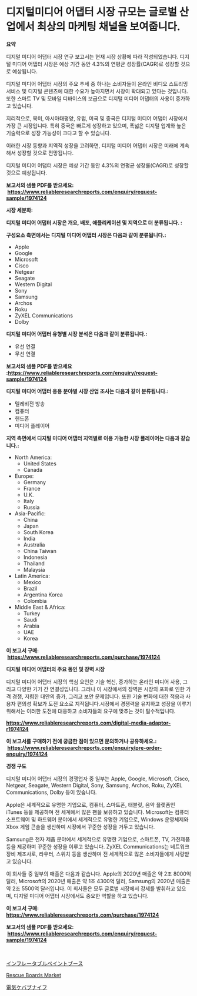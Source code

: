 <p><h1>디지털미디어 어댑터 시장 규모는 글로벌 산업에서 최상의 마케팅 채널을 보여줍니다.</h1></p><p><strong>요약</strong></p>
<p><p>디지털 미디어 어댑터 시장 연구 보고서는 현재 시장 상황에 따라 작성되었습니다. 디지털 미디어 어댑터 시장은 예상 기간 동안 4.3%의 연평균 성장률(CAGR)로 성장할 것으로 예상됩니다.</p><p>디지털 미디어 어댑터 시장의 주요 추세 중 하나는 소비자들이 온라인 비디오 스트리밍 서비스 및 디지털 콘텐츠에 대한 수요가 높아지면서 시장이 확대되고 있다는 것입니다. 또한 스마트 TV 및 모바일 디바이스의 보급으로 디지털 미디어 어댑터의 사용이 증가하고 있습니다.</p><p>지리적으로, 북미, 아시아태평양, 유럽, 미국 및 중국은 디지털 미디어 어댑터 시장에서 가장 큰 시장입니다. 특히 중국은 빠르게 성장하고 있으며, 폭넓은 디지털 업계와 높은 기술력으로 성장 가능성이 크다고 할 수 있습니다.</p><p>이러한 시장 동향과 지역적 성장을 고려하면, 디지털 미디어 어댑터 시장은 미래에 계속해서 성장할 것으로 전망됩니다.</p><p>디지털 미디어 어댑터 시장은 예상 기간 동안 4.3%의 연평균 성장률(CAGR)로 성장할 것으로 예상됩니다.</p></p>
<p><strong>보고서의 샘플 PDF를 받으세요: &nbsp;<a href="https://www.reliableresearchreports.com/enquiry/request-sample/1974124">https://www.reliableresearchreports.com/enquiry/request-sample/1974124</a></strong></p>
<p><strong>시장 세분화:</strong></p>
<p><strong> 디지털 미디어 어댑터 시장은 개요, 배포, 애플리케이션 및 지역으로 더 분류됩니다. :</strong></p>
<p><strong>구성요소 측면에서는 디지털 미디어 어댑터 시장은 다음과 같이 분류됩니다.:</strong></p>
<p><ul><li>Apple</li><li>Google</li><li>Microsoft</li><li>Cisco</li><li>Netgear</li><li>Seagate</li><li>Western Digital</li><li>Sony</li><li>Samsung</li><li>Archos</li><li>Roku</li><li>ZyXEL Communications</li><li>Dolby</li></ul></p>
<p><strong> 디지털 미디어 어댑터 유형별 시장 분석은 다음과 같이 분류됩니다.:</strong></p>
<p><ul><li>유선 연결</li><li>무선 연결</li></ul></p>
<p><strong>보고서의 샘플 PDF를 받으세요 :<a href="https://www.reliableresearchreports.com/enquiry/request-sample/1974124">https://www.reliableresearchreports.com/enquiry/request-sample/1974124</a></strong></p>
<p><strong> 디지털 미디어 어댑터 응용 분야별 시장 산업 조사는 다음과 같이 분류됩니다.:</strong></p>
<p><ul><li>텔레비전 방송</li><li>컴퓨터</li><li>핸드폰</li><li>미디어 플레이어</li></ul></p>
<p><strong>지역 측면에서 디지털 미디어 어댑터 지역별로 이용 가능한 시장 플레이어는 다음과 같습니다.:</strong></p>
<p><ul>
    <li>
        North America:
        <ul>
            <li>United States</li>
            <li>Canada</li>
        </ul>
    </li>
    <li>
        Europe:
        <ul>
            <li>Germany</li>
            <li>France</li>
            <li>U.K.</li>
            <li>Italy</li>
            <li>Russia</li>
        </ul>
    </li>
    <li>
        Asia-Pacific:
        <ul>
            <li>China</li>
            <li>Japan</li>
            <li>South Korea</li>
            <li>India</li>
            <li>Australia</li>
            <li>China Taiwan</li>
            <li>Indonesia</li>
            <li>Thailand</li>
            <li>Malaysia</li>
        </ul>
    </li>
    <li>
        Latin America:
        <ul>
            <li>Mexico</li>
            <li>Brazil</li>
            <li>Argentina Korea</li>
            <li>Colombia</li>
        </ul>
    </li>
    <li>
        Middle East & Africa:
        <ul>
            <li>Turkey</li>
            <li>Saudi</li>
            <li>Arabia</li>
            <li>UAE</li>
            <li>Korea</li>
        </ul>
    </li>
    </ul></p>
<p><strong>이 보고서 구매: &nbsp;<a href="https://www.reliableresearchreports.com/purchase/1974124">https://www.reliableresearchreports.com/purchase/1974124</a></strong></p>
<p><strong>디지털 미디어 어댑터의 주요 동인 및 장벽 시장</strong></p>
<p><p>디지털 미디어 어댑터 시장의 핵심 요인은 기술 혁신, 증가하는 온라인 미디어 사용, 그리고 다양한 기기 간 연결성입니다. 그러나 이 시장에서의 장벽은 시장의 포화로 인한 가격 경쟁, 저렴한 대안의 증가, 그리고 보안 문제입니다. 또한 기술 변화에 대한 적응과 사용자 편의성 확보가 도전 요소로 지적됩니다.시장에서 경쟁력을 유지하고 성장을 이루기 위해서는 이러한 도전에 대응하고 소비자들의 요구에 맞추는 것이 필수적입니다.</p></p>
<p><strong><a href="https://www.reliableresearchreports.com/digital-media-adaptor-r1974124">https://www.reliableresearchreports.com/digital-media-adaptor-r1974124</a></strong></p>
<p><strong>이 보고서를 구매하기 전에 궁금한 점이 있으면 문의하거나 공유하세요.: &nbsp;<a href="https://www.reliableresearchreports.com/enquiry/pre-order-enquiry/1974124">https://www.reliableresearchreports.com/enquiry/pre-order-enquiry/1974124</a></strong></p>
<p><strong>경쟁 구도</strong></p>
<p><p>디지털 미디어 어댑터 시장의 경쟁업자 중 일부는 Apple, Google, Microsoft, Cisco, Netgear, Seagate, Western Digital, Sony, Samsung, Archos, Roku, ZyXEL Communications, Dolby 등이 있습니다. </p><p>Apple은 세계적으로 유명한 기업으로, 컴퓨터, 스마트폰, 태블릿, 음악 플랫폼인 iTunes 등을 제공하며 전 세계에서 많은 팬을 보유하고 있습니다. Microsoft는 컴퓨터 소프트웨어 및 하드웨어 분야에서 세계적으로 유명한 기업으로, Windows 운영체제와 Xbox 게임 콘솔을 생산하며 시장에서 꾸준한 성장을 거두고 있습니다. </p><p>Samsung은 전자 제품 분야에서 세계적으로 유명한 기업으로, 스마트폰, TV, 가전제품 등을 제공하며 꾸준한 성장을 이루고 있습니다. ZyXEL Communications는 네트워크 장비 제조사로, 라우터, 스위치 등을 생산하며 전 세계적으로 많은 소비자들에게 사랑받고 있습니다. </p><p>이 회사들 중 일부의 매출은 다음과 같습니다. Apple의 2020년 매출은 약 2조 8000억 달러, Microsoft의 2020년 매출은 약 1조 4300억 달러, Samsung의 2020년 매출은 약 2조 5500억 달러입니다. 이 회사들은 모두 글로벌 시장에서 강세를 발휘하고 있으며, 디지털 미디어 어댑터 시장에서도 중요한 역할을 하고 있습니다.</p></p>
<p><strong>이 보고서 구매: &nbsp; <a href="https://www.reliableresearchreports.com/purchase/1974124">https://www.reliableresearchreports.com/purchase/1974124</a></strong></p>
<p><strong>보고서의 샘플 PDF를 받으세요: &nbsp;<a href="https://www.reliableresearchreports.com/enquiry/request-sample/1974124">https://www.reliableresearchreports.com/enquiry/request-sample/1974124</a></strong><strong></strong></p>
<p>&nbsp;</p>
<p><p><a href="https://github.com/KaydenJohns1964/Market-Research-Report-List-1/blob/main/420326629636.md">インフレータブルペイントブース</a></p><p><a href="https://github.com/mancsybtousav/Market-Research-Report-List-2/blob/main/rescue-boards-market.md">Rescue Boards Market</a></p><p><a href="https://github.com/marbadji/Market-Research-Report-List-1/blob/main/890697629635.md">電気ケバブナイフ</a></p></p>